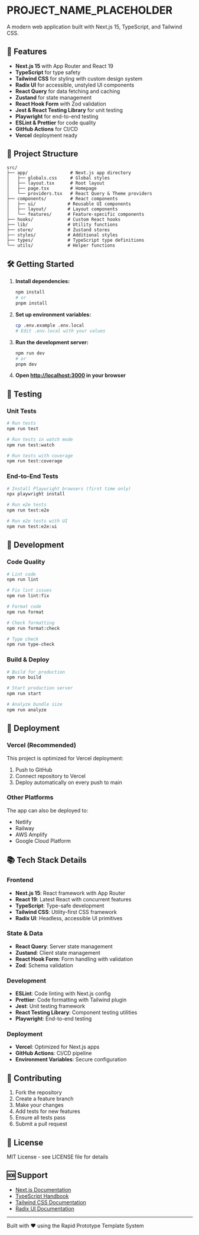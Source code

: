 # PROJECT_NAME_PLACEHOLDER

A modern web application built with Next.js 15, TypeScript, and Tailwind CSS.

## 🚀 Features

- **Next.js 15** with App Router and React 19
- **TypeScript** for type safety
- **Tailwind CSS** for styling with custom design system
- **Radix UI** for accessible, unstyled UI components
- **React Query** for data fetching and caching
- **Zustand** for state management
- **React Hook Form** with Zod validation
- **Jest & React Testing Library** for unit testing
- **Playwright** for end-to-end testing
- **ESLint & Prettier** for code quality
- **GitHub Actions** for CI/CD
- **Vercel** deployment ready

## 📁 Project Structure

```
src/
├── app/                # Next.js app directory
│   ├── globals.css     # Global styles
│   ├── layout.tsx      # Root layout
│   ├── page.tsx        # Homepage
│   └── providers.tsx   # React Query & Theme providers
├── components/         # React components
│   ├── ui/            # Reusable UI components
│   ├── layout/        # Layout components
│   └── features/      # Feature-specific components
├── hooks/             # Custom React hooks
├── lib/               # Utility functions
├── store/             # Zustand stores
├── styles/            # Additional styles
├── types/             # TypeScript type definitions
└── utils/             # Helper functions
```

## 🛠️ Getting Started

1. **Install dependencies:**
   ```bash
   npm install
   # or
   pnpm install
   ```

2. **Set up environment variables:**
   ```bash
   cp .env.example .env.local
   # Edit .env.local with your values
   ```

3. **Run the development server:**
   ```bash
   npm run dev
   # or
   pnpm dev
   ```

4. **Open [http://localhost:3000](http://localhost:3000) in your browser**

## 🧪 Testing

### Unit Tests
```bash
# Run tests
npm run test

# Run tests in watch mode
npm run test:watch

# Run tests with coverage
npm run test:coverage
```

### End-to-End Tests
```bash
# Install Playwright browsers (first time only)
npx playwright install

# Run e2e tests
npm run test:e2e

# Run e2e tests with UI
npm run test:e2e:ui
```

## 🔧 Development

### Code Quality
```bash
# Lint code
npm run lint

# Fix lint issues
npm run lint:fix

# Format code
npm run format

# Check formatting
npm run format:check

# Type check
npm run type-check
```

### Build & Deploy
```bash
# Build for production
npm run build

# Start production server
npm run start

# Analyze bundle size
npm run analyze
```

## 🚢 Deployment

### Vercel (Recommended)
This project is optimized for Vercel deployment:

1. Push to GitHub
2. Connect repository to Vercel
3. Deploy automatically on every push to main

### Other Platforms
The app can also be deployed to:
- Netlify
- Railway
- AWS Amplify
- Google Cloud Platform

## 📚 Tech Stack Details

### Frontend
- **Next.js 15**: React framework with App Router
- **React 19**: Latest React with concurrent features
- **TypeScript**: Type-safe development
- **Tailwind CSS**: Utility-first CSS framework
- **Radix UI**: Headless, accessible UI primitives

### State & Data
- **React Query**: Server state management
- **Zustand**: Client state management
- **React Hook Form**: Form handling with validation
- **Zod**: Schema validation

### Development
- **ESLint**: Code linting with Next.js config
- **Prettier**: Code formatting with Tailwind plugin
- **Jest**: Unit testing framework
- **React Testing Library**: Component testing utilities
- **Playwright**: End-to-end testing

### Deployment
- **Vercel**: Optimized for Next.js apps
- **GitHub Actions**: CI/CD pipeline
- **Environment Variables**: Secure configuration

## 🤝 Contributing

1. Fork the repository
2. Create a feature branch
3. Make your changes
4. Add tests for new features
5. Ensure all tests pass
6. Submit a pull request

## 📝 License

MIT License - see LICENSE file for details

## 🆘 Support

- [Next.js Documentation](https://nextjs.org/docs)
- [TypeScript Handbook](https://www.typescriptlang.org/docs/)
- [Tailwind CSS Documentation](https://tailwindcss.com/docs)
- [Radix UI Documentation](https://www.radix-ui.com/docs)

---

Built with ❤️ using the Rapid Prototype Template System